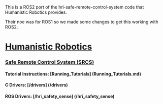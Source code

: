 This is a ROS2 port of the hri-safe-remote-control-system code that Humanistic Robotics provides.

Their noe was for ROS1 so we made some changes to get this working with ROS2.



<h1><a href="http://humanisticrobotics.com" target="_blank">Humanistic Robotics</a></h1>

<h3><a href="http://humanisticrobotics.com/products/safe-remote-control" target="_blank">Safe Remote Control System (SRCS)</a></h3>


#### Tutorial Instructions: [Running_Tutorials] (Running_Tutorials.md)
#### C Drivers: [/drivers] (/drivers)
#### ROS Drivers: [/hri_safety_sense] (/hri_safety_sense)

